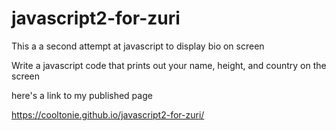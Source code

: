 # javascript2-for-zuri
This a a second attempt at javascript to display bio on screen

Write a javascript code that prints out your name, height, and country on the screen

here's a link to my published page

https://cooltonie.github.io/javascript2-for-zuri/
